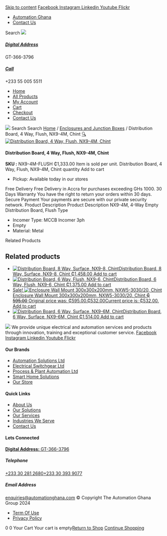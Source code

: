 [Skip to content](https://store.automationghana.com/product/dist-board-nx9-4m-flush-chint/#content)
[ Facebook ](https://www.facebook.com/automationgh/) [ Instagram ](https://www.instagram.com/automationgh/) [ Linkedin ](https://www.linkedin.com/company/the-automation-ghana-limited/) [ Youtube ](https://www.youtube.com/channel/UCurrRDUSm5oIW39VXjn1u0w) [ Flickr ](https://www.flickr.com/photos/181794037@N07/)
  * [ Automation Ghana ](https://automationghana.com)
  * [ Contact Us ](https://store.automationghana.com/contact/)


Search
[ ![](https://store.automationghana.com/wp-content/uploads/2024/04/Website-TAGG-Logo-BLUE.png) ](https://store.automationghana.com/)
[ ](https://maps.app.goo.gl/m4xeaagWCNbLk4jM6)
#####  [ Digital Address ](https://maps.app.goo.gl/m4xeaagWCNbLk4jM6)
GT-366-3796 
[ ](tel:+233550055511)
#####  [ Call ](tel:+233550055511)
+233 55 005 5511 
  * [Home](https://store.automationghana.com/)
  * [All Products](https://store.automationghana.com/shop/)
  * [My Account](https://store.automationghana.com/my-account/)
  * [Cart](https://store.automationghana.com/cart/)
  * [Checkout](https://store.automationghana.com/checkout/)
  * [Contact Us](https://store.automationghana.com/contact/)


[![](https://store.automationghana.com/wp-content/uploads/2024/04/AutomationGhana_logo_white.png)](https://store.automationghana.com)
Search
Search
[Home](https://store.automationghana.com) / [Enclosures and Junction Boxes](https://store.automationghana.com/product-category/enclosures-and-junction-boxes/) / Distribution Board, 4 Way, Flush, NX9-4M, Chint
[🔍](https://store.automationghana.com/product/dist-board-nx9-4m-flush-chint/)
[![Distribution Board, 4 Way, Flush, NX9-4M, Chint](https://store.automationghana.com/wp-content/uploads/2020/04/NX9-8M-Surface-Chint.jpg)](https://store.automationghana.com/wp-content/uploads/2020/04/NX9-8M-Surface-Chint.jpg)
####  Distribution Board, 4 Way, Flush, NX9-4M, Chint 
**SKU :** NX9-4M-FLUSH 
₵1,333.00
Item is sold per unit.
Distribution Board, 4 Way, Flush, NX9-4M, Chint quantity
Add to cart
  * Pickup: Available today in our stores


Free Delivery 
Free Delivery in Accra for purchases exceeding GHs 1000. 
30 Days Warranty 
You have the right to return your orders within 30 days. 
Secure Payment 
Your payments are secure with our private security network. 
Product Description
Product Description
NX9-4M, 4-Way Empty Distribution Board, Flush Type 
  * Incomer Type: MCCB Incomer 3ph
  * Empty
  * Material: Metal


Related Products 
## Related products
  * [![Distribution Board, 8 Way, Surface, NX9-8, Chint](https://store.automationghana.com/wp-content/uploads/2020/04/NX9-8-Flush-Chint-300x300.jpg)Distribution Board, 8 Way, Surface, NX9-8, Chint ₵1,458.00 ](https://store.automationghana.com/product/dist-board-nx9-8-surface-chint/)
[Add to cart](https://store.automationghana.com/product/dist-board-nx9-4m-flush-chint/?add-to-cart=1709)
  * [![Distribution Board, 6 Way, Flush, NX9-6, Chint](https://store.automationghana.com/wp-content/uploads/2020/04/NX9-8-Flush-Chint-300x300.jpg)Distribution Board, 6 Way, Flush, NX9-6, Chint ₵1,375.00 ](https://store.automationghana.com/product/dist-board-nx9-6-flush-chint/)
[Add to cart](https://store.automationghana.com/product/dist-board-nx9-4m-flush-chint/?add-to-cart=1706)
  * [ Sale! ![Enclosure Wall Mount 300x300x200mm, NXW5-3030/20, Chint](https://store.automationghana.com/wp-content/uploads/2020/04/NXW5-ENCLOSURES-300x300.png)Enclosure Wall Mount 300x300x200mm, NXW5-3030/20, Chint ~~₵ 595.00~~ Original price was: ₵595.00.₵532.00Current price is: ₵532.00. ](https://store.automationghana.com/product/enclosure-nxw5-3030-20-chint/)
[Add to cart](https://store.automationghana.com/product/dist-board-nx9-4m-flush-chint/?add-to-cart=1563)
  * [![Distribution Board, 6 Way, Surface, NX9-6M, Chint](https://store.automationghana.com/wp-content/uploads/2019/11/CONSUMER-UNITS-4-e1586086541786-300x300.jpg)Distribution Board, 6 Way, Surface, NX9-6M, Chint ₵1,514.00 ](https://store.automationghana.com/product/distribution-board-nx9-6m-surface-chint/)
[Add to cart](https://store.automationghana.com/product/dist-board-nx9-4m-flush-chint/?add-to-cart=1506)


![](https://store.automationghana.com/wp-content/uploads/2024/04/AutomationGhana_logo_white.png)
We provide unique electrical and automation services and products through innovation, training and exceptional customer service.
[ Facebook ](https://www.facebook.com/automationgh/) [ Instagram ](https://www.instagram.com/automationgh/) [ Linkedin ](https://www.linkedin.com/company/the-automation-ghana-limited/) [ Youtube ](https://www.youtube.com/channel/UCurrRDUSm5oIW39VXjn1u0w) [ Flickr ](https://www.flickr.com/photos/181794037@N07/)
#### Our Brands
  * [ Automation Solutions Ltd ](https://store.automationghana.com/product/dist-board-nx9-4m-flush-chint/)
  * [ Electrical Switchgear Ltd ](https://store.automationghana.com/product/dist-board-nx9-4m-flush-chint/)
  * [ Process & Plant Automation Ltd ](https://store.automationghana.com/product/dist-board-nx9-4m-flush-chint/)
  * [ Smart Home Solutions ](https://store.automationghana.com/product/dist-board-nx9-4m-flush-chint/)
  * [ Our Store ](https://store.automationghana.com/product/dist-board-nx9-4m-flush-chint/)


#### Quick Links
  * [ About Us ](https://store.automationghana.com/product/dist-board-nx9-4m-flush-chint/)
  * [ Our Solutions ](https://store.automationghana.com/product/dist-board-nx9-4m-flush-chint/)
  * [ Our Services ](https://store.automationghana.com/product/dist-board-nx9-4m-flush-chint/)
  * [ Industries We Serve ](https://store.automationghana.com/product/dist-board-nx9-4m-flush-chint/)
  * [ Contact Us ](https://store.automationghana.com/product/dist-board-nx9-4m-flush-chint/)


#### Lets Connected
[**Digital Address:** GT-366-3796](https://maps.app.goo.gl/m4xeaagWCNbLk4jM6)
#####  Telephone 
[ +233 30 281 2680](tel:+233302812680)[+233 30 393 9077](https://store.automationghana.com/product/dist-board-nx9-4m-flush-chint/+233303939077)
#####  Email Address 
enquiries@automationghana.com 
© Copyright The Automation Ghana Group 2024
  * [ Term Of Use ](https://store.automationghana.com/product/dist-board-nx9-4m-flush-chint/)
  * [ Privacy Policy ](https://store.automationghana.com/product/dist-board-nx9-4m-flush-chint/)


0
0
Your Cart
Your cart is empty[Return to Shop](https://store.automationghana.com/shop/)
[Continue Shopping](https://store.automationghana.com/product/dist-board-nx9-4m-flush-chint/)
